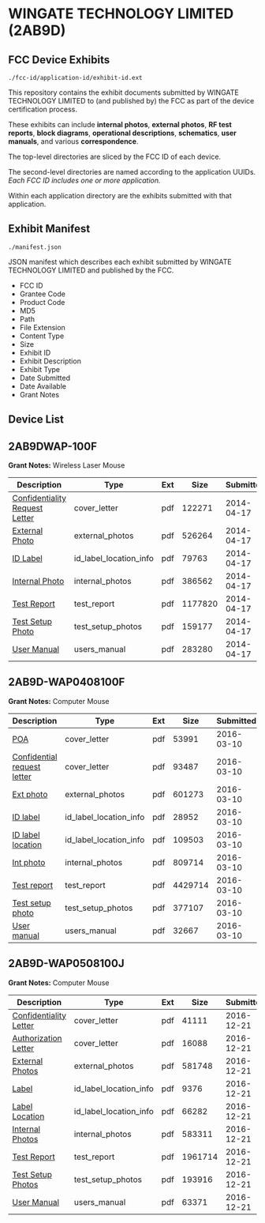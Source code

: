 # WINGATE TECHNOLOGY LIMITED (2AB9D)
## FCC Device Exhibits

```
./fcc-id/application-id/exhibit-id.ext
```

This repository contains the exhibit documents submitted by WINGATE TECHNOLOGY LIMITED to (and published by) the FCC as part of the device certification process.

These exhibits can include **internal photos**, **external photos**, **RF test reports**, **block diagrams**, **operational descriptions**, **schematics**, **user manuals**, and various **correspondence**.

The top-level directories are sliced by the FCC ID of each device.

The second-level directories are named according to the application UUIDs. *Each FCC ID includes one or more application.*

Within each application directory are the exhibits submitted with that application. 

## Exhibit Manifest

```
./manifest.json
```

JSON manifest which describes each exhibit submitted by WINGATE TECHNOLOGY LIMITED and published by the FCC.

- FCC ID
- Grantee Code
- Product Code
- MD5
- Path
- File Extension
- Content Type
- Size
- Exhibit ID
- Exhibit Description
- Exhibit Type
- Date Submitted
- Date Available
- Grant Notes

## Device List
## 2AB9DWAP-100F
**Grant Notes:** Wireless Laser Mouse

| Description | Type | Ext | Size | Submitted | Available |
| ----------- | ---- | --- | ---- | --------- | --------- |
| [Confidentiality Request Letter](2AB9DWAP-100F/ac2ded3d9ee53500b3b3e9c8dd1cb772/2245145.pdf) | cover_letter | pdf | 122271 | 2014-04-17 | 2014-04-17 |
| [External Photo](2AB9DWAP-100F/ac2ded3d9ee53500b3b3e9c8dd1cb772/2245146.pdf) | external_photos | pdf | 526264 | 2014-04-17 | 2014-04-17 |
| [ID Label](2AB9DWAP-100F/ac2ded3d9ee53500b3b3e9c8dd1cb772/2245148.pdf) | id_label_location_info | pdf | 79763 | 2014-04-17 | 2014-04-17 |
| [Internal Photo](2AB9DWAP-100F/ac2ded3d9ee53500b3b3e9c8dd1cb772/2245147.pdf) | internal_photos | pdf | 386562 | 2014-04-17 | 2014-04-17 |
| [Test Report](2AB9DWAP-100F/ac2ded3d9ee53500b3b3e9c8dd1cb772/2245149.pdf) | test_report | pdf | 1177820 | 2014-04-17 | 2014-04-17 |
| [Test Setup Photo](2AB9DWAP-100F/ac2ded3d9ee53500b3b3e9c8dd1cb772/2245150.pdf) | test_setup_photos | pdf | 159177 | 2014-04-17 | 2014-04-17 |
| [User Manual](2AB9DWAP-100F/ac2ded3d9ee53500b3b3e9c8dd1cb772/2245151.pdf) | users_manual | pdf | 283280 | 2014-04-17 | 2014-04-17 |
## 2AB9D-WAP0408100F
**Grant Notes:** Computer Mouse

| Description | Type | Ext | Size | Submitted | Available |
| ----------- | ---- | --- | ---- | --------- | --------- |
| [POA](2AB9D-WAP0408100F/2dcdfe785fb38cdb57a99368546aea8c/2926129.pdf) | cover_letter | pdf | 53991 | 2016-03-10 | 2016-03-11 |
| [Confidential request letter](2AB9D-WAP0408100F/2dcdfe785fb38cdb57a99368546aea8c/2926130.pdf) | cover_letter | pdf | 93487 | 2016-03-10 | 2016-03-11 |
| [Ext photo](2AB9D-WAP0408100F/2dcdfe785fb38cdb57a99368546aea8c/2926133.pdf) | external_photos | pdf | 601273 | 2016-03-10 | 2016-03-11 |
| [ID label](2AB9D-WAP0408100F/2dcdfe785fb38cdb57a99368546aea8c/2926135.pdf) | id_label_location_info | pdf | 28952 | 2016-03-10 | 2016-03-11 |
| [ID label location](2AB9D-WAP0408100F/2dcdfe785fb38cdb57a99368546aea8c/2926136.pdf) | id_label_location_info | pdf | 109503 | 2016-03-10 | 2016-03-11 |
| [Int photo](2AB9D-WAP0408100F/2dcdfe785fb38cdb57a99368546aea8c/2926134.pdf) | internal_photos | pdf | 809714 | 2016-03-10 | 2016-03-11 |
| [Test report](2AB9D-WAP0408100F/2dcdfe785fb38cdb57a99368546aea8c/2926131.pdf) | test_report | pdf | 4429714 | 2016-03-10 | 2016-03-11 |
| [Test setup photo](2AB9D-WAP0408100F/2dcdfe785fb38cdb57a99368546aea8c/2926132.pdf) | test_setup_photos | pdf | 377107 | 2016-03-10 | 2016-03-11 |
| [User manual](2AB9D-WAP0408100F/2dcdfe785fb38cdb57a99368546aea8c/2926137.pdf) | users_manual | pdf | 32667 | 2016-03-10 | 2016-03-11 |
## 2AB9D-WAP0508100J
**Grant Notes:** Computer Mouse

| Description | Type | Ext | Size | Submitted | Available |
| ----------- | ---- | --- | ---- | --------- | --------- |
| [Confidentiality Letter](2AB9D-WAP0508100J/8a872fe3929c38c889d1476a88dda2fb/3236396.pdf) | cover_letter | pdf | 41111 | 2016-12-21 | 2016-12-21 |
| [Authorization Letter](2AB9D-WAP0508100J/8a872fe3929c38c889d1476a88dda2fb/3236397.pdf) | cover_letter | pdf | 16088 | 2016-12-21 | 2016-12-21 |
| [External Photos](2AB9D-WAP0508100J/8a872fe3929c38c889d1476a88dda2fb/3236392.pdf) | external_photos | pdf | 581748 | 2016-12-21 | 2016-12-21 |
| [Label](2AB9D-WAP0508100J/8a872fe3929c38c889d1476a88dda2fb/3236399.pdf) | id_label_location_info | pdf | 9376 | 2016-12-21 | 2016-12-21 |
| [Label Location](2AB9D-WAP0508100J/8a872fe3929c38c889d1476a88dda2fb/3236400.pdf) | id_label_location_info | pdf | 66282 | 2016-12-21 | 2016-12-21 |
| [Internal Photos](2AB9D-WAP0508100J/8a872fe3929c38c889d1476a88dda2fb/3236393.pdf) | internal_photos | pdf | 583311 | 2016-12-21 | 2016-12-21 |
| [Test Report](2AB9D-WAP0508100J/8a872fe3929c38c889d1476a88dda2fb/3236398.pdf) | test_report | pdf | 1961714 | 2016-12-21 | 2016-12-21 |
| [Test Setup Photos](2AB9D-WAP0508100J/8a872fe3929c38c889d1476a88dda2fb/3236394.pdf) | test_setup_photos | pdf | 193916 | 2016-12-21 | 2016-12-21 |
| [User Manual](2AB9D-WAP0508100J/8a872fe3929c38c889d1476a88dda2fb/3236395.pdf) | users_manual | pdf | 63371 | 2016-12-21 | 2016-12-21 |
